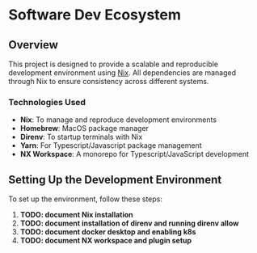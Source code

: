 # Software Dev Ecosystem

## Overview

This project is designed to provide a scalable and reproducible development environment using [Nix](https://nixos.org/). All dependencies are managed through Nix to ensure consistency across different systems.

### Technologies Used
- **Nix**: To manage and reproduce development environments
- **Homebrew**: MacOS package manager
- **Direnv**: To startup terminals with Nix
- **Yarn**: For Typescript/Javascript package management
- **NX Workspace**: A monorepo for Typescript/JavaScript development

## Setting Up the Development Environment

To set up the environment, follow these steps:

1. **TODO: document Nix installation**
2. **TODO: document installation of direnv and running direnv allow**
3. **TODO: document docker desktop and enabling k8s**
4. **TODO: document NX workspace and plugin setup**
